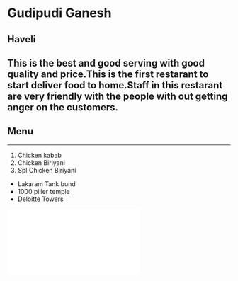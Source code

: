# Gudipudi Ganesh
## Haveli
This is the best and good serving with good quality and **price**.This is the first restarant to start deliver food to home.**Staff** in this **restarant** are very friendly with the people with out getting anger on the **customers**.
--- 
## Menu 
---
1. Chicken kabab
2. Chicken Biriyani
9. Spl Chicken Biriyani

- Lakaram Tank bund
- 1000 piller temple
- Deloitte Towers

![page](MyMedia.md)


